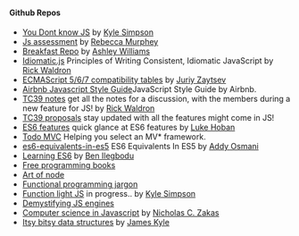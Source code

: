 #### Github Repos

* [You Dont know JS](https://github.com/getify/You-Dont-Know-JS) by [Kyle Simpson](https://github.com/getify)
* [Js assessment](https://github.com/rmurphey/js-assessment) by [Rebecca Murphey](https://github.com/rmurphey)
* [Breakfast Repo](https://github.com/ashleygwilliams/breakfast-repo) by [Ashley Williams](https://github.com/ashleygwilliams)
* [Idiomatic.js](https://github.com/rwaldron/idiomatic.js) Principles of Writing Consistent, Idiomatic JavaScript by [Rick Waldron](https://github.com/rwaldron)
* [ECMAScript 5/6/7 compatibility tables](https://github.com/kangax/compat-table) by [Juriy Zaytsev](https://github.com/kangax)
* [Airbnb Javascript Style Guide](https://github.com/airbnb/javascript#strings)JavaScript Style Guide by Airbnb.
* [TC39 notes](https://github.com/rwaldron/tc39-notes) get all the notes for a discussion, with the members during a new feature for JS! by [Rick Waldron](https://github.com/rwaldron)
* [TC39 proposals](https://github.com/tc39/proposals) stay updated with all the features might come in JS!
* [ES6 features](https://github.com/lukehoban/es6features) quick glance at ES6 features by [Luke Hoban](https://github.com/lukehoban)
* [Todo MVC](https://github.com/tastejs/todomvc) Helping you select an MV* framework.
* [es6-equivalents-in-es5](https://github.com/addyosmani/es6-equivalents-in-es5) ES6 Equivalents In ES5 by [Addy Osmani](https://github.com/addyosmani)
* [Learning ES6](https://github.com/benmvp/learning-es6) by [Ben Ilegbodu](https://github.com/benmvp)
* [Free programming books](https://github.com/vhf/free-programming-books)
* [Art of node](https://github.com/maxogden/art-of-node)
* [Functional programming jargon](https://github.com/hemanth/functional-programming-jargon)
* [Function light JS](https://github.com/getify/functional-light-js) in progress.. by [Kyle Simpson](https://github.com/getify)
* [Demystifying JS engines](https://github.com/a0viedo/demystifying-js-engines)
* [Computer science in Javascript](https://github.com/nzakas/computer-science-in-javascript) by [Nicholas C. Zakas](https://github.com/nzakas)
* [Itsy bitsy data structures](https://github.com/thejameskyle/itsy-bitsy-data-structures) by [James Kyle](https://github.com/thejameskyle)
